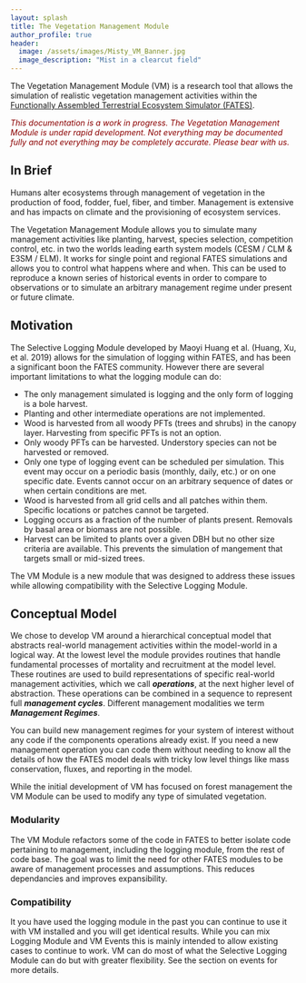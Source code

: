 ```yaml
---
layout: splash
title: The Vegetation Management Module
author_profile: true
header:
  image: /assets/images/Misty_VM_Banner.jpg
  image_description: "Mist in a clearcut field"
---
```

The Vegetation Management Module (VM) is a research tool that allows the simulation of realistic vegetation management activities within the [Functionally Assembled Terrestrial Ecosystem Simulator (FATES)](https://github.com/NGEET/fates).

<span style="color: darkred; font-style: italic">This documentation is a work in progress.  The Vegetation Management Module is under rapid development.  Not everything may be documented fully and not everything may be completely accurate. Please bear with us.</span>

## In Brief

Humans alter ecosystems through management of vegetation in the production of food, fodder, fuel, fiber, and timber.  Management is extensive and has impacts on climate and the provisioning of ecosystem services.

The Vegetation Management Module allows you to simulate many management activities like planting, harvest, species selection, competition control, etc. in two the worlds leading earth system models (CESM / CLM & E3SM / ELM).  It works for single point and regional FATES simulations and allows you to control what happens where and when.  This can be used to reproduce a known series of historical events in order to compare to observations or to simulate an arbitrary management regime under present or future climate.

## Motivation

The Selective Logging Module developed by Maoyi Huang et al. (Huang, Xu, et al. 2019) allows for the simulation of logging within FATES, and has been a significant boon the FATES community.  However there are several important limitations to what the logging module can do:

- The only management simulated is logging and the only form of logging is a bole harvest.
- Planting and other intermediate operations are not implemented.
- Wood is harvested from all woody PFTs (trees and shrubs) in the canopy layer.  Harvesting from specific PFTs is not an option.
- Only woody PFTs can be harvested. Understory species can not be harvested or removed.
- Only one type of logging event can be scheduled per simulation. This event may occur on a periodic basis (monthly, daily, etc.) or on one specific date.  Events cannot occur on an arbitrary sequence of dates or when certain conditions are met.
- Wood is harvested from all grid cells and all patches within them.  Specific locations or patches cannot be targeted.
- Logging occurs as a fraction of the number of plants present.  Removals by basal area or biomass are not possible.
- Harvest can be limited to plants over a given DBH but no other size criteria are available.  This prevents the simulation of mangement that targets small or mid-sized trees.

The VM Module is a new module that was designed to address these issues while allowing compatibility with the Selective Logging Module.

## Conceptual Model

We chose to develop VM around a hierarchical conceptual model that abstracts real-world management activities within the model-world in a logical way. At the lowest level the module provides routines that handle fundamental processes of mortality and recruitment at the model level.  These routines are used to build representations of specific real-world management activities, which we call ***operations***, at the next higher level of abstraction.  These operations can be combined in a sequence to represent full ***management cycles***.  Different management modalities we term ***Management Regimes***.

<!--  Diagram  goes here -->

You can build new management regimes for your system of interest without any code if the components operations already exist.  If you need a new management operation you can code them without needing to know all the details of how the FATES model deals with tricky low level things like mass conservation, fluxes, and reporting in the model.

While the initial development of VM has focused on forest management the VM Module can be used to modify any type of simulated vegetation.

### Modularity

The VM Module refactors some of the code in FATES to better isolate code pertaining to management, including the logging module, from the rest of code base.  The goal was to limit the need for other FATES modules to be aware of management processes and assumptions.  This reduces dependancies and improves expansibility.

<!--  Diagram  goes here -->

### Compatibility

It you have used the logging module in the past you can continue to use it with VM installed and you will get identical results.  While you can mix Logging Module and VM Events this is mainly intended to allow existing cases to continue to work.  VM can do most of what the Selective Logging Module can do but with greater flexibility. See the section on events for more details.
<!-- Add link to events section! -->

<!--- Should we add notes here about the lack of infrastructure mortality. -->
